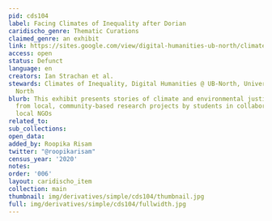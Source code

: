 ```yaml
---
pid: cds104
label: Facing Climates of Inequality after Dorian
caridischo_genre: Thematic Curations
claimed_genre: an exhibit
link: https://sites.google.com/view/digital-humanities-ub-north/climates-of-inequality-grand-bahama
access: open
status: Defunct
language: en
creators: Ian Strachan et al.
stewards: Climates of Inequality, Digital Humanities @ UB-North, University of Bahamas
  North
blurb: This exhibit presents stories of climate and environmental justice that emerge
  from local, community-based research projects by students in collaboration with
  local NGOs
related_to:
sub_collections:
open_data:
added_by: Roopika Risam
twitter: "@roopikarisam"
census_year: '2020'
notes:
order: '006'
layout: caridischo_item
collection: main
thumbnail: img/derivatives/simple/cds104/thumbnail.jpg
full: img/derivatives/simple/cds104/fullwidth.jpg
---
```

